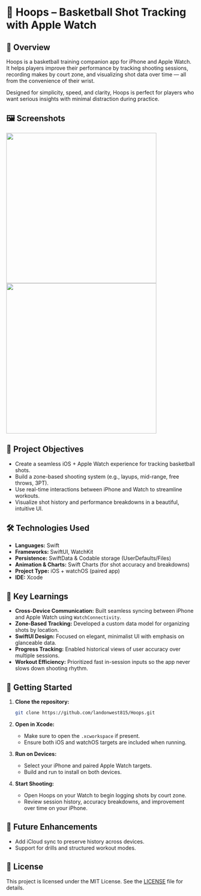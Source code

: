 # 🏀 Hoops – Basketball Shot Tracking with Apple Watch

## 📱 Overview

Hoops is a basketball training companion app for iPhone and Apple Watch. It helps players improve their performance by tracking shooting sessions, recording makes by court zone, and visualizing shot data over time — all from the convenience of their wrist.

Designed for simplicity, speed, and clarity, Hoops is perfect for players who want serious insights with minimal distraction during practice.  

## 🖼️ Screenshots

<p float="left">
  <img src="./assets/home.png" height="400"/>
  <img src="./assets/details.png" height="400"/>
</p>

## 🎯 Project Objectives

- Create a seamless iOS + Apple Watch experience for tracking basketball shots.
- Build a zone-based shooting system (e.g., layups, mid-range, free throws, 3PT).
- Use real-time interactions between iPhone and Watch to streamline workouts.
- Visualize shot history and performance breakdowns in a beautiful, intuitive UI.

## 🛠️ Technologies Used

- **Languages:** Swift
- **Frameworks:** SwiftUI, WatchKit
- **Persistence:** SwiftData & Codable storage (UserDefaults/Files)
- **Animation & Charts:** Swift Charts (for shot accuracy and breakdowns)
- **Project Type:** iOS + watchOS (paired app)
- **IDE:** Xcode

## 🧠 Key Learnings

- **Cross-Device Communication:** Built seamless syncing between iPhone and Apple Watch using `WatchConnectivity`.
- **Zone-Based Tracking:** Developed a custom data model for organizing shots by location.
- **SwiftUI Design:** Focused on elegant, minimalist UI with emphasis on glanceable data.
- **Progress Tracking:** Enabled historical views of user accuracy over multiple sessions.
- **Workout Efficiency:** Prioritized fast in-session inputs so the app never slows down shooting rhythm.

## 🚀 Getting Started

1. **Clone the repository:**

    ```bash
    git clone https://github.com/landonwest815/Hoops.git
    ```

2. **Open in Xcode:**
    - Make sure to open the `.xcworkspace` if present.
    - Ensure both iOS and watchOS targets are included when running.

3. **Run on Devices:**
    - Select your iPhone and paired Apple Watch targets.
    - Build and run to install on both devices.

4. **Start Shooting:**
    - Open Hoops on your Watch to begin logging shots by court zone.
    - Review session history, accuracy breakdowns, and improvement over time on your iPhone.

## 📌 Future Enhancements

- Add iCloud sync to preserve history across devices.
- Support for drills and structured workout modes.

## 📄 License

This project is licensed under the MIT License. See the [LICENSE](./LICENSE) file for details.
